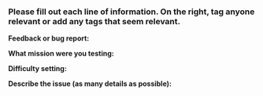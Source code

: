 ### Please fill out each line of information. On the right, tag anyone relevant or add any tags that seem relevant.


**Feedback or bug report:**

**What mission were you testing:**

**Difficulty setting:**

**Describe the issue (as many details as possible):**
